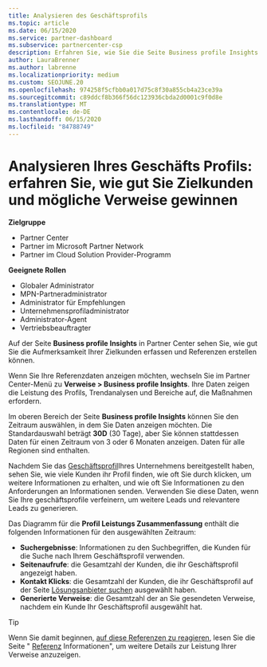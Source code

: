 ```yaml
---
title: Analysieren des Geschäftsprofils
ms.topic: article
ms.date: 06/15/2020
ms.service: partner-dashboard
ms.subservice: partnercenter-csp
description: Erfahren Sie, wie Sie die Seite Business profile Insights verwenden können, um zu sehen, wie gut Sie die Aufmerksamkeit Ihrer Zielkunden erfassen und Referenzen erstellen.
author: LauraBrenner
ms.author: labrenne
ms.localizationpriority: medium
ms.custom: SEOJUNE.20
ms.openlocfilehash: 974258f5cfbb0a017d75c8f30a855cb4a23ce39a
ms.sourcegitcommit: c89ddcf8b366f56dc123936cbda2d0001c9f0d8e
ms.translationtype: MT
ms.contentlocale: de-DE
ms.lasthandoff: 06/15/2020
ms.locfileid: "84788749"
---
```

# <a name="analyze-your-business-profile---see-how-well-you-attract-target-customers-and-potential-referrals"></a>Analysieren Ihres Geschäfts Profils: erfahren Sie, wie gut Sie Zielkunden und mögliche Verweise gewinnen
<!-- 
https://go.microsoft.com/fwlink/?linkid=849120
-->

**Zielgruppe**

- Partner Center
- Partner im Microsoft Partner Network
- Partner im Cloud Solution Provider-Programm

**Geeignete Rollen**

- Globaler Administrator
- MPN-Partneradministrator
- Administrator für Empfehlungen
- Unternehmensprofiladministrator
- Administrator-Agent
- Vertriebsbeauftragter

Auf der Seite **Business profile Insights** in Partner Center sehen Sie, wie gut Sie die Aufmerksamkeit Ihrer Zielkunden erfassen und Referenzen erstellen können.

Wenn Sie Ihre Referenzdaten anzeigen möchten, wechseln Sie im Partner Center-Menü zu **Verweise > Business profile Insights**. Ihre Daten zeigen die Leistung des Profils, Trendanalysen und Bereiche auf, die Maßnahmen erfordern.

Im oberen Bereich der Seite **Business profile Insights** können Sie den Zeitraum auswählen, in dem Sie Daten anzeigen möchten. Die Standardauswahl beträgt **30D** (30 Tage), aber Sie können stattdessen Daten für einen Zeitraum von 3 oder 6 Monaten anzeigen. Daten für alle Regionen sind enthalten.

Nachdem Sie das [Geschäftsprofil](create-a-marketing-profile.md)Ihres Unternehmens bereitgestellt haben, sehen Sie, wie viele Kunden ihr Profil finden, wie oft Sie durch klicken, um weitere Informationen zu erhalten, und wie oft Sie Informationen zu den Anforderungen an Informationen senden. Verwenden Sie diese Daten, wenn Sie Ihre geschäftsprofile verfeinern, um weitere Leads und relevantere Leads zu generieren.

Das Diagramm für die **Profil Leistungs Zusammenfassung** enthält die folgenden Informationen für den ausgewählten Zeitraum:

- **Suchergebnisse**: Informationen zu den Suchbegriffen, die Kunden für die Suche nach Ihrem Geschäftsprofil verwenden.
- **Seitenaufrufe**: die Gesamtzahl der Kunden, die ihr Geschäftsprofil angezeigt haben.
- **Kontakt Klicks**: die Gesamtzahl der Kunden, die ihr Geschäftsprofil auf der Seite [Lösungsanbieter suchen](https://www.microsoft.com/solution-providers/home) ausgewählt haben.
- **Generierte Verweise**: die Gesamtzahl der an Sie gesendeten Verweise, nachdem ein Kunde Ihr Geschäftsprofil ausgewählt hat.

> [!TIP]
> Wenn Sie damit beginnen, [auf diese Referenzen zu reagieren](responding-to-referrals.md), lesen Sie die Seite " [Referenz](referral-insights.md) Informationen", um weitere Details zur Leistung Ihrer Verweise anzuzeigen.
